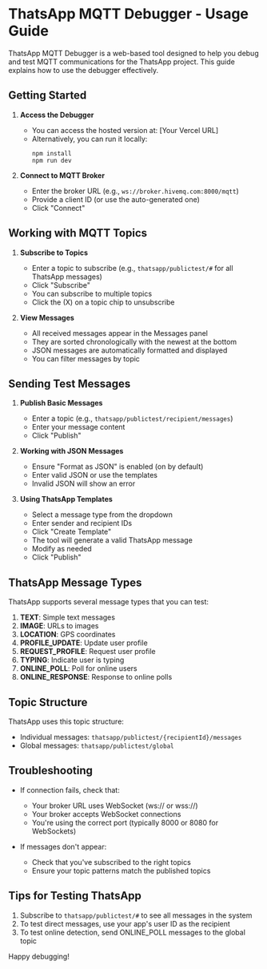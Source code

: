 # ThatsApp MQTT Debugger - Usage Guide

ThatsApp MQTT Debugger is a web-based tool designed to help you debug and test MQTT communications for the ThatsApp project. This guide explains how to use the debugger effectively.

## Getting Started

1. **Access the Debugger**
   - You can access the hosted version at: [Your Vercel URL]
   - Alternatively, you can run it locally:
     ```
     npm install
     npm run dev
     ```

2. **Connect to MQTT Broker**
   - Enter the broker URL (e.g., `ws://broker.hivemq.com:8000/mqtt`)
   - Provide a client ID (or use the auto-generated one)
   - Click "Connect"

## Working with MQTT Topics

1. **Subscribe to Topics**
   - Enter a topic to subscribe (e.g., `thatsapp/publictest/#` for all ThatsApp messages)
   - Click "Subscribe"
   - You can subscribe to multiple topics
   - Click the (X) on a topic chip to unsubscribe

2. **View Messages**
   - All received messages appear in the Messages panel
   - They are sorted chronologically with the newest at the bottom
   - JSON messages are automatically formatted and displayed
   - You can filter messages by topic

## Sending Test Messages

1. **Publish Basic Messages**
   - Enter a topic (e.g., `thatsapp/publictest/recipient/messages`)
   - Enter your message content
   - Click "Publish"

2. **Working with JSON Messages**
   - Ensure "Format as JSON" is enabled (on by default)
   - Enter valid JSON or use the templates
   - Invalid JSON will show an error

3. **Using ThatsApp Templates**
   - Select a message type from the dropdown
   - Enter sender and recipient IDs
   - Click "Create Template"
   - The tool will generate a valid ThatsApp message
   - Modify as needed
   - Click "Publish"

## ThatsApp Message Types

ThatsApp supports several message types that you can test:

1. **TEXT**: Simple text messages
2. **IMAGE**: URLs to images
3. **LOCATION**: GPS coordinates
4. **PROFILE_UPDATE**: Update user profile
5. **REQUEST_PROFILE**: Request user profile
6. **TYPING**: Indicate user is typing
7. **ONLINE_POLL**: Poll for online users
8. **ONLINE_RESPONSE**: Response to online polls

## Topic Structure

ThatsApp uses this topic structure:

- Individual messages: `thatsapp/publictest/{recipientId}/messages`
- Global messages: `thatsapp/publictest/global`

## Troubleshooting

- If connection fails, check that:
  - Your broker URL uses WebSocket (ws:// or wss://)
  - Your broker accepts WebSocket connections
  - You're using the correct port (typically 8000 or 8080 for WebSockets)
  
- If messages don't appear:
  - Check that you've subscribed to the right topics
  - Ensure your topic patterns match the published topics

## Tips for Testing ThatsApp

1. Subscribe to `thatsapp/publictest/#` to see all messages in the system
2. To test direct messages, use your app's user ID as the recipient
3. To test online detection, send ONLINE_POLL messages to the global topic

Happy debugging!